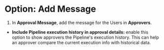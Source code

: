 # Option: Add Message

1. In **Approval Message**, add the message for the Users in **Approvers**.

* **Include Pipeline execution history in approval details:** enable this option to show approvers the Pipeline's execution history. This can help an approver compare the current execution info with historical data.
